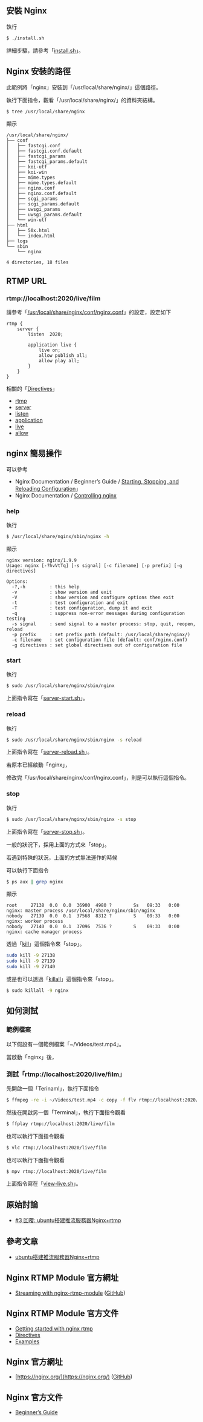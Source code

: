 
## 安裝 Nginx

執行

``` sh
$ ./install.sh
```

詳細步驟，請參考「[install.sh](install.sh)」。

## Nginx 安裝的路徑

此範例將「nginx」安裝到「/usr/local/share/nginx/」這個路徑。

執行下面指令，觀看「/usr/local/share/nginx/」的資料夾結構。

``` sh
$ tree /usr/local/share/nginx
```

顯示

```
/usr/local/share/nginx/
├── conf
│   ├── fastcgi.conf
│   ├── fastcgi.conf.default
│   ├── fastcgi_params
│   ├── fastcgi_params.default
│   ├── koi-utf
│   ├── koi-win
│   ├── mime.types
│   ├── mime.types.default
│   ├── nginx.conf
│   ├── nginx.conf.default
│   ├── scgi_params
│   ├── scgi_params.default
│   ├── uwsgi_params
│   ├── uwsgi_params.default
│   └── win-utf
├── html
│   ├── 50x.html
│   └── index.html
├── logs
└── sbin
    └── nginx

4 directories, 18 files
```

## RTMP URL

### rtmp://localhost:2020/live/film

請參考「[/usr/local/share/nginx/conf/nginx.conf](nginx.conf#L17)」的設定，設定如下

```
rtmp {
	server {
		listen  2020;

		application live {
			live on;
			allow publish all;
			allow play all;
		}
	}
}
```

相關的「[Directives](https://github.com/arut/nginx-rtmp-module/wiki/Directives)」

* [rtmp](https://github.com/arut/nginx-rtmp-module/wiki/Directives#rtmp)
* [server](https://github.com/arut/nginx-rtmp-module/wiki/Directives#server)
* [listen](https://github.com/arut/nginx-rtmp-module/wiki/Directives#listen)
* [application](https://github.com/arut/nginx-rtmp-module/wiki/Directives#application)
* [live](https://github.com/arut/nginx-rtmp-module/wiki/Directives#live)
* [allow](https://github.com/arut/nginx-rtmp-module/wiki/Directives#allow)


## nginx 簡易操作

可以參考

* Nginx Documentation / Beginner’s Guide / [Starting, Stopping, and Reloading Configuration](https://nginx.org/en/docs/beginners_guide.html#control)」
* Nginx Documentation / [Controlling nginx](https://nginx.org/en/docs/control.html)

### help

執行

``` sh
$ /usr/local/share/nginx/sbin/nginx -h
```

顯示

```
nginx version: nginx/1.9.9
Usage: nginx [-?hvVtTq] [-s signal] [-c filename] [-p prefix] [-g directives]

Options:
  -?,-h         : this help
  -v            : show version and exit
  -V            : show version and configure options then exit
  -t            : test configuration and exit
  -T            : test configuration, dump it and exit
  -q            : suppress non-error messages during configuration testing
  -s signal     : send signal to a master process: stop, quit, reopen, reload
  -p prefix     : set prefix path (default: /usr/local/share/nginx/)
  -c filename   : set configuration file (default: conf/nginx.conf)
  -g directives : set global directives out of configuration file
```


### start

執行

``` sh
$ sudo /usr/local/share/nginx/sbin/nginx
```

上面指令寫在「[server-start.sh](server-start.sh)」。


### reload

執行

``` sh
$ sudo /usr/local/share/nginx/sbin/nginx -s reload
```

上面指令寫在「[server-reload.sh](server-reload.sh)」。

若原本已經啟動「nginx」，

修改完「/usr/local/share/nginx/conf/nginx.conf」，則是可以執行這個指令。


### stop

執行

``` sh
$ sudo /usr/local/share/nginx/sbin/nginx -s stop
```

上面指令寫在「[server-stop.sh](server-stop.sh)」。


一般的狀況下，採用上面的方式來「stop」。

若遇到特殊的狀況，上面的方式無法運作的時候

可以執行下面指令

``` sh
$ ps aux | grep nginx
```

顯示

```
root     27138  0.0  0.0  36900  4980 ?        Ss   09:33   0:00 nginx: master process /usr/local/share/nginx/sbin/nginx
nobody   27139  0.0  0.1  37568  8312 ?        S    09:33   0:00 nginx: worker process
nobody   27140  0.0  0.1  37096  7536 ?        S    09:33   0:00 nginx: cache manager process
```

透過「[kill](http://manpages.ubuntu.com/manpages/xenial/en/man1/kill.1.html)」這個指令來「stop」。

``` sh
sudo kill -9 27138
sudo kill -9 27139
sudo kill -9 27140
```

或是也可以透過「[killall](http://manpages.ubuntu.com/manpages/xenial/en/man1/killall.1.html)」這個指令來「stop」。

``` sh
$ sudo killall -9 nginx
```

## 如何測試

### 範例檔案

以下假設有一個範例檔案「~/Videos/test.mp4」。

當啟動「nginx」後，

### 測試「rtmp://localhost:2020/live/film」

先開啟一個「Terinaml」，執行下面指令

``` sh
$ ffmpeg -re -i ~/Videos/test.mp4 -c copy -f flv rtmp://localhost:2020/live/film
```

然後在開啟另一個「Terminal」，執行下面指令觀看

``` sh
$ ffplay rtmp://localhost:2020/live/film
```

也可以執行下面指令觀看

``` sh
$ vlc rtmp://localhost:2020/live/film
```

也可以執行下面指令觀看

``` sh
$ mpv rtmp://localhost:2020/live/film
```

上面指令寫在「[view-live.sh](view-live.sh)」。


## 原始討論

* [#3 回覆: ubuntu搭建推流服務器Nginx+rtmp](https://www.ubuntu-tw.org/modules/newbb/viewtopic.php?post_id=357776#forumpost357776)


## 參考文章

* [ubuntu搭建推流服務器Nginx+rtmp](http://www.jianshu.com/p/f0bf83ca3ea3)


## Nginx RTMP Module 官方網址

* [Streaming with nginx-rtmp-module](http://nginx-rtmp.blogspot.com) ([GitHub](https://github.com/arut/nginx-rtmp-module))


## Nginx RTMP Module 官方文件

* [Getting started with nginx rtmp](https://github.com/arut/nginx-rtmp-module/wiki/Getting-started-with-nginx-rtmp)
* [Directives](https://github.com/arut/nginx-rtmp-module/wiki/Directives)
* [Examples](https://github.com/arut/nginx-rtmp-module/wiki/Examples#simple-live-broadcast-service)


## Nginx 官方網址

* [https://nginx.org/](https://nginx.org/) ([GitHub](https://github.com/nginx/nginx))


## Nginx 官方文件

* [Beginner’s Guide](https://nginx.org/en/docs/beginners_guide.html)
